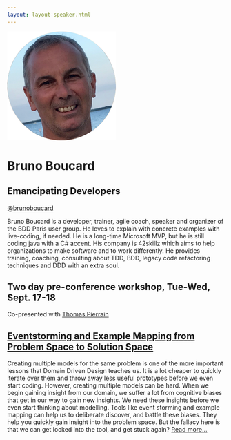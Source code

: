 ```yaml
---
layout: layout-speaker.html
---
```

<div class="container section featured-speaker">
  <div class="row">
    <div class="col-xs-12 col-sm-2 img-container">
      <img class="speaker-page-img" src="../img/speakers/Bruno-Boucard-ON.png">
    </div>
    <div class="col-xs-12 col-sm-10 copy-container">
        <h1 class="speaker-header">Bruno Boucard</h1>
      <h2 class="speaker-subtitle">Emancipating Developers</h2>
      <p class="copy"><a class="speaker-handle" href="https://twitter.com/brunoboucard" target="_blank">@brunoboucard</a></p>
        <p class="copy">Bruno Boucard is a developer, trainer, agile coach, speaker and organizer of the BDD Paris user group. He loves to explain with concrete examples with live-coding, if needed. He is a long-time Microsoft MVP, but he is still coding java with a C# accent. His company is 42skillz which aims to help organizations to make software and to work differently. He provides training, coaching, consulting about TDD, BDD, legacy code refactoring techniques and DDD with an extra soul.</p>
        <h2 class="speaker-subheader">Two day pre-conference workshop, Tue-Wed, Sept. 17-18</h2>
        <p class="copy">Co-presented with <a href="thomas-pierrain.html">Thomas Pierrain</a></p>
      <h2 class="speaker-subheader"><a href="../workshops/eventstorming-and-example-mapping-from-problem-space-to-solution-space.html">Eventstorming and Example Mapping from Problem Space to Solution Space</a></h2>
      <p class="copy">Creating multiple models for the same problem is one of the more important lessons that Domain Driven Design teaches us. It is a lot cheaper to quickly iterate over them and throw away less useful prototypes before we even start coding. However, creating multiple models can be hard. When we begin gaining insight from our domain, we suffer a lot from cognitive biases that get in our way to gain new insights. We need these insights before we even start thinking about modelling. Tools like event storming and example mapping can help us to deliberate discover, and battle these biases. They help you quickly gain insight into the problem space. But the fallacy here is that we can get locked into the tool, and get stuck again? <a href="../workshops/eventstorming-and-example-mapping-from-problem-space-to-solution-space.html">Read more...</a></p>
    </div>
  </div>
</div>